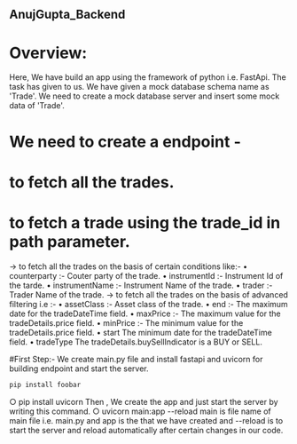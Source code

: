 ## AnujGupta_Backend

# Overview:
Here, We have build an app using the framework of python i.e. FastApi. The task has given to us. We have given a mock database schema name as 'Trade'. We need to create a mock database server and insert some mock data of 'Trade'.

# We need to create a endpoint -
  # to fetch all the trades.
  # to fetch a trade using the trade_id in path parameter.
-> to fetch all the trades on the basis of certain conditions like:-
   • counterparty :- Couter party of the trade.
   • instrumentId :- Instrument Id of the tarde.
   • instrumentName :- Instrument Name of the trade.
   • trader :- Trader Name of the trade.
-> to fetch all the trades on the basis of advanced filtering i.e :-
   • assetClass :- Asset class of the trade.
   • end :- The maximum date for the tradeDateTime field.
   • maxPrice :- The maximum value for the tradeDetails.price field.
   • minPrice :-	The minimum value for the tradeDetails.price field.
   • start	The minimum date for the tradeDateTime field.
   • tradeType	The tradeDetails.buySellIndicator is a BUY or SELL.
   
#First Step:-
 We create main.py file and install fastapi and uvicorn for building endpoint and start the server.
 ```bash
pip install foobar
```
 ○ pip install uvicorn
 Then , We create the app and just start the server by writing this command.
 ○ uvicorn main:app --reload
 main is file name of main file i.e. main.py and app is the that we have created and --reload is to start the server  and reload automatically after certain changes in our code.
